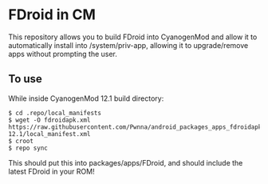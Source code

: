 FDroid in CM
============

This repository allows you to build FDroid into CyanogenMod and allow it to
automatically install into /system/priv-app, allowing it to upgrade/remove
apps without prompting the user.

To use
------

While inside CyanogenMod 12.1 build directory:

    $ cd .repo/local_manifests
    $ wget -O fdroidapk.xml https://raw.githubusercontent.com/Pwnna/android_packages_apps_fdroidapk/cm-12.1/local_manifest.xml
    $ croot
    $ repo sync

This should put this into packages/apps/FDroid, and should include the
latest FDroid in your ROM!

